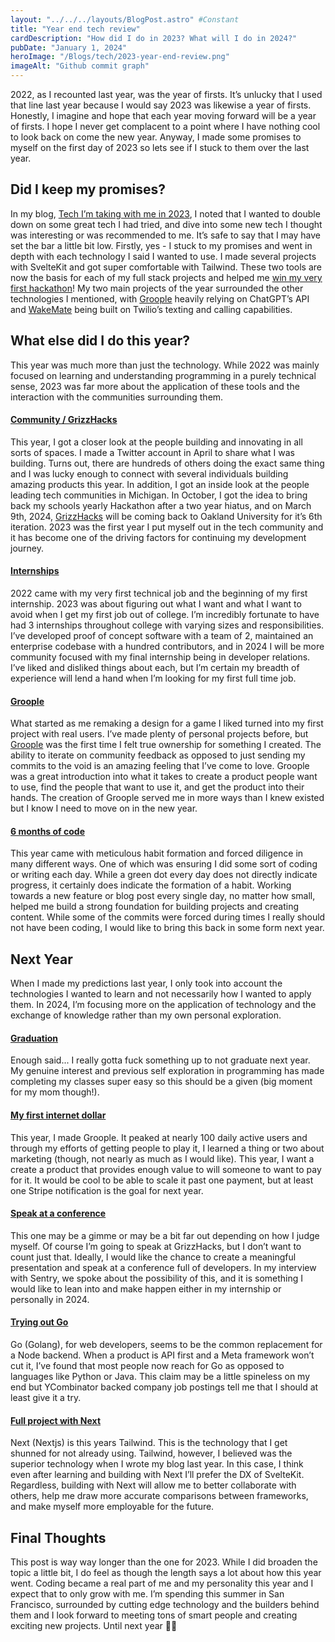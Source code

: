 ```yaml
---
layout: "../../../layouts/BlogPost.astro" #Constant
title: "Year end tech review"
cardDescription: "How did I do in 2023? What will I do in 2024?"
pubDate: "January 1, 2024"
heroImage: "/Blogs/tech/2023-year-end-review.png"
imageAlt: "Github commit graph"
---
```

2022, as I recounted last year, was the year of firsts. It’s unlucky that I used that line last year because I would say 2023 was likewise a year of firsts. Honestly, I imagine and hope that each year moving forward will be a year of firsts. I hope I never get complacent to a point where I have nothing cool to look back on come the new year. Anyway, I made some promises to myself on the first day of 2023 so lets see if I stuck to them over the last year.

## Did I keep my promises?

In my blog, [Tech I’m taking with me in 2023](https://joemmalatesta.com/blog/programming/2023-tech), I noted that I wanted to double down on some great tech I had tried, and dive into some new tech I thought was interesting or was recommended to me. It’s safe to say that I may have set the bar a little bit low. Firstly, yes - I stuck to my promises and went in depth with each technology I said I wanted to use. I made several projects with SvelteKit and got super comfortable with Tailwind. These two tools are now the basis for each of my full stack projects and helped me [win my very first hackathon](https://twitter.com/joemmalatesta/status/1716219202787262813)! My two main projects of the year surrounded the other technologies I mentioned, with [Groople](https://groople.xyz) heavily relying on ChatGPT’s API and [WakeMate](https://wakemate.joemmalatesta.com) being built on Twilio’s texting and calling capabilities.

## What else did I do this year?

This year was much more than just the technology. While 2022 was mainly focused on learning and understanding programming in a purely technical sense, 2023 was far more about the application of these tools and the interaction with the communities surrounding them. 

#### <ins>Community / GrizzHacks</ins>

This year, I got a closer look at the people building and innovating in all sorts of spaces. I made a Twitter account in April to share what I was building. Turns out, there are hundreds of others doing the exact same thing and I was lucky enough to connect with several individuals building amazing products this year. In addition, I got an inside look at the people leading tech communities in Michigan. In October, I got the idea to bring back my schools yearly Hackathon after a two year hiatus, and on March 9th, 2024, [GrizzHacks](https://grizzhacks.org) will be coming back to Oakland University for it’s 6th iteration. 2023 was the first year I put myself out in the tech community and it has become one of the driving factors for continuing my development journey.

#### <ins>Internships</ins>

2022 came with my very first technical job and the beginning of my first internship. 2023 was about figuring out what I want and what I want to avoid when I get my first job out of college. I’m incredibly fortunate to have had 3 internships throughout college with varying sizes and responsibilities. I’ve developed proof of concept software with a team of 2, maintained an enterprise codebase with a hundred contributors, and in 2024 I will be more community focused with my final internship being in developer relations. I’ve liked and disliked things about each, but I’m certain my breadth of experience will lend a hand when I’m looking for my first full time job.

#### <ins>Groople</ins>

What started as me remaking a design for a game I liked turned into my first project with real users. I’ve made plenty of personal projects before, but [Groople](https://groople.xyz) was the first time I felt true ownership for something I created. The ability to iterate on community feedback as opposed to just sending my commits to the void is an amazing feeling that I’ve come to love. Groople was a great introduction into what it takes to create a product people want to use, find the people that want to use it, and get the product into their hands. The creation of Groople served me in more ways than I knew existed but I know I need to move on in the new year.

#### <ins>6 months of code</ins>

This year came with meticulous habit formation and forced diligence in many different ways. One of which was ensuring I did some sort of coding or writing each day. While a green dot every day does not directly indicate progress, it certainly does indicate the formation of a habit. Working towards a new feature or blog post every single day, no matter how small, helped me build a strong foundation for building projects and creating content. While some of the commits were forced during times I really should not have been coding, I would like to bring this back in some form next year.

## Next Year

When I made my predictions last year, I only took into account the technologies I wanted to learn and not necessarily how I wanted to apply them. In 2024, I’m focusing more on the application of technology and the exchange of knowledge rather than my own personal exploration. 

#### <ins>Graduation</ins>

Enough said... I really gotta fuck something up to not graduate next year. My genuine interest and previous self exploration in programming has made completing my classes super easy so this should be a given (big moment for my mom though!).

#### <ins>My first internet dollar</ins>

This year, I made Groople. It peaked at nearly 100 daily active users and through my efforts of getting people to play it, I learned a thing or two about marketing (though, not nearly as much as I would like). This year, I want a create a product that provides enough value to will someone to want to pay for it. It would be cool to be able to scale it past one payment, but at least one Stripe notification is the goal for next year.

#### <ins>Speak at a conference</ins>

This one may be a gimme or may be a bit far out depending on how I judge myself. Of course I’m going to speak at GrizzHacks, but I don’t want to count just that. Ideally, I would like the chance to create a meaningful presentation and speak at a conference full of developers. In my interview with Sentry, we spoke about the possibility of this, and it is something I would like to lean into and make happen either in my internship or personally in 2024.

#### <ins>Trying out Go</ins>

Go (Golang), for web developers, seems to be the common replacement for a Node backend. When a product is API first and a Meta framework won’t cut it, I’ve found that most people now reach for Go as opposed to languages like Python or Java. This claim may be a little spineless on my end but YCombinator backed company job postings tell me that I should at least give it a try.

#### <ins>Full project with Next</ins>

Next (Nextjs) is this years Tailwind. This is the technology that I get shunned for not already using. Tailwind, however, I believed was the superior technology when I wrote my blog last year. In this case, I think even after learning and building with Next I’ll prefer the DX of SvelteKit. Regardless, building with Next will allow me to better collaborate with others, help me draw more accurate comparisons between frameworks, and make myself more employable for the future. 

## Final Thoughts

This post is way way longer than the one for 2023. While I did broaden the topic a little bit, I do feel as though the length says a lot about how this year went. Coding became a real part of me and my personality this year and I expect that to only grow with me. I’m spending this summer in San Francisco, surrounded by cutting edge technology and the builders behind them and I look forward to meeting tons of smart people and creating exciting new projects. Until next year 👋🏼